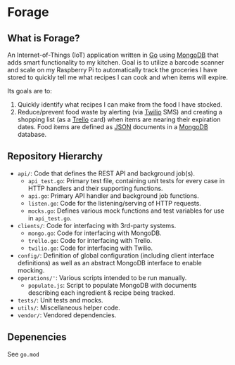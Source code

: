 # Forage

## What is Forage?
An Internet-of-Things (IoT) application written in [Go][go] using [MongoDB][mongo] that adds smart functionality to my kitchen. Goal is to utilize a barcode scanner and scale on my Raspberry Pi to automatically track the groceries I have stored to quickly tell me what recipes I can cook and when items will expire.

Its goals are to:
1. Quickly identify what recipes I can make from the food I have stocked.
2. Reduce/prevent food waste by alerting (via [Twilio][twilio] SMS) and creating a shopping list (as a [Trello][trello] card) when items are nearing their expiration dates. Food items are defined as [JSON][json] documents in a [MongoDB][mongo] database.

## Repository Hierarchy
- `api/`: Code that defines the REST API and background job(s).
  - `api_test.go`: Primary test file, containing unit tests for every case in HTTP handlers and their supporting functions.
  - `api.go`: Primary API handler and background job functions.
  - `listen.go`: Code for the listening/serving of HTTP requests.
  - `mocks.go`: Defines various mock functions and test variables for use in `api_test.go`.
- `clients/`: Code for interfacing with 3rd-party systems.
  - `mongo.go`: Code for interfacing with MongoDB.
  - `trello.go`: Code for interfacing with Trello.
  - `twilio.go`: Code for interfacing with Twilio.
- `config/`: Definition of global configuration (including client interface definitions) as well as an abstract MongoDB interface to enable mocking.
- `operations/'`: Various scripts intended to be run manually.
  - `populate.js`: Script to populate MongoDB with documents describing each ingredient & recipe being tracked.
- `tests/`: Unit tests and mocks.
- `utils/`: Miscellaneous helper code.
- `vendor/`: Vendored dependencies.

## Depenencies
See `go.mod`


[go]: https://golang.org/
[json]: https://www.json.org/json-en.html
[mongo]: https://www.mongodb.com/
[trello]: https://trello.com/
[twilio]: https://www.twilio.com/

